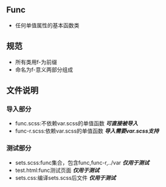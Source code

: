 ## Func
+ 任何单值属性的基本函数类

## 规范
+ 所有类用f-为前缀
+ 命名为f-意义两部分组成

## 文件说明

### 导入部分
+ func.scss:不依赖var.scss的单值函数 ***可直接被导入***
+ func-r.scss:依赖var.scss的单值函数 ***导入需要var.scss支持***

### 测试部分
+ sets.scss:func集合，包含func,func-r,../var ***仅用于测试***
+ test.html:func测试页面 ***仅用于测试***
+ sets.css:编译sets.scss后文件 ***仅用于测试***